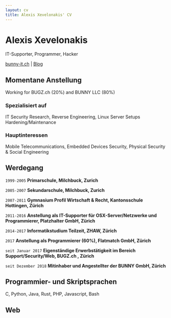 ```yaml
---
layout: cv
title: Alexis Xevelonakis' CV
---
```

# Alexis Xevelonakis
IT-Supporter, Programmer, Hacker

<div id="webaddress">
<a href="bunny-it.ch">bunny-it.ch</a>
| <a href="https://nc.bunny-it.ch">Blog</a>
</div>


## Momentane Anstellung

Working for BUGZ.ch (20%) and BUNNY LLC (80%)

### Spezialisiert auf

IT Security Research, Reverse Engineering, Linux Server Setups Hardening/Maintenance

### Hauptinteressen

Mobile Telecommunications, Embedded Devices Security, Physical Security & Social Engineering

## Werdegang

`1999-2005`
__Primarschule, Milchbuck, Zurich__

`2005-2007`
__Sekundarschule, Milchbuck, Zurich__

`2007-2011`
__Gymnasium Profil Wirtschaft & Recht, Kantonsschule Hottingen, Zürich__

`2011-2016`
__Anstellung als IT-Supporter für OSX-Server/Netzwerke und Programmierer, Platzhalter GmbH, Zürich__

`2014-2017`
__Informatikstudium Teilzeit, ZHAW, Zürich__

`2017`
__Anstellung als Programmierer (60%), Flatmatch GmbH, Zürich__

`seit Januar 2017`
__Eigenständige Erwerbstätigkeit im Bereich Support/Security/Web, BUGZ.ch , Zürich__


`seit Dezember 2018`
__Mitinhaber und Angestellter der BUNNY GmbH, Zürich__




## Programmier- und Skriptsprachen

C, Python, Java, Rust, PHP, Javascript, Bash


## Web

<!-- A list is also available [online](http://scholar.google.co.uk/citations?user=LTOTl0YAAAAJ) -->



<!-- ### Footer

Last updated: May 2013 -->


